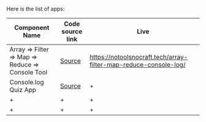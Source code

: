 Here is the list of apps:

| Component Name   | Code source link    | Live    |
|--------------|--------------|--------------|
| Array => Filter => Map => Reduce => Console Tool | [Source](https://github.com/NoToolsNoCraft/Console.log-Test-Apps/blob/main/Array%20Filter%20Map%20Reduce/ArrayFilterMapReduceConsole.html) | https://notoolsnocraft.tech/array-filter-map-reduce-console-log/ |
| Console.log Quiz App | [Source](https://github.com/NoToolsNoCraft/Console.log-Test-Apps/blob/main/Console.Log%20Quiz%20App/ConsoleLogQuizApp.html) | + |
| + | + | + |
| + | + | + |
